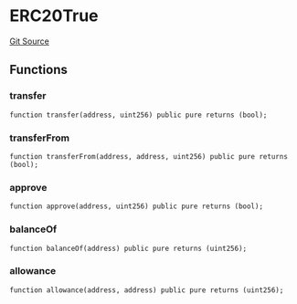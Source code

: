 # ERC20True
[Git Source](https://github.com/1inch/cross-chain-swap/blob/ebb85c41907258c27b301dda207e13dd189a6048/contracts/mocks/ERC20True.sol)


## Functions
### transfer


```solidity
function transfer(address, uint256) public pure returns (bool);
```

### transferFrom


```solidity
function transferFrom(address, address, uint256) public pure returns (bool);
```

### approve


```solidity
function approve(address, uint256) public pure returns (bool);
```

### balanceOf


```solidity
function balanceOf(address) public pure returns (uint256);
```

### allowance


```solidity
function allowance(address, address) public pure returns (uint256);
```

